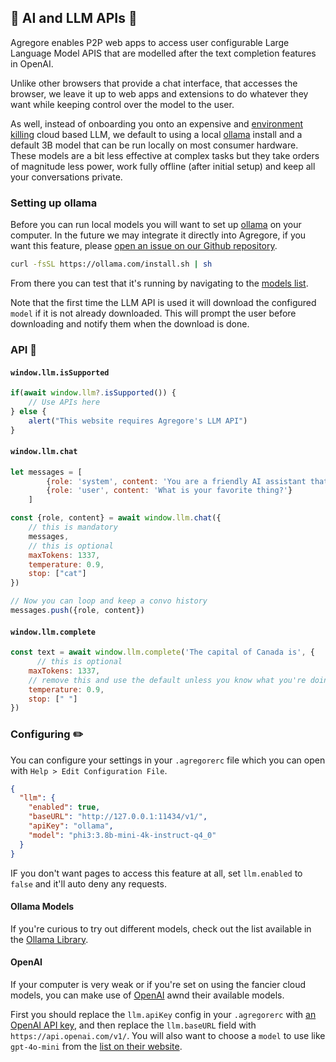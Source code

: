 ## 🤖 AI and LLM APIs 🤖

Agregore enables P2P web apps to access user configurable Large Language Model APIS that are modelled after the text completion features in OpenAI.

Unlike other browsers that provide a chat interface, that accesses the browser, we leave it up to web apps and extensions to do whatever they want while keeping control over the model to the user.

As well, instead of onboarding you onto an expensive and [environment killing](https://impactclimate.mit.edu/2024/04/10/considering-the-environmental-impacts-of-generative-ai-to-spark-responsible-development/) cloud based LLM, we default to using a local [ollama](https://ollama.com/) install and a default 3B model that can be run locally on most consumer hardware. These models are a bit less effective at complex tasks but they take orders of magnitude less power, work fully offline (after initial setup) and keep all your conversations private.

### Setting up ollama

Before you can run local models you will want to set up [ollama](https://ollama.com/download) on your computer. In the future we may integrate it directly into Agregore, if you want this feature, please [open an issue on our Github repository](https://github.com/AgregoreWeb/agregore-browser/issues/new).

```bash
curl -fsSL https://ollama.com/install.sh | sh
```

From there you can test that it's running by navigating to the [models list](http://127.0.0.1:11434/v1/models).

Note that the first time the LLM API is used it will download the configured `model` if it is not already downloaded. This will prompt the user before downloading and notify them when the download is done.

### API 📜

#### `window.llm.isSupported`

```javascript
if(await window.llm?.isSupported()) {
    // Use APIs here
} else {
    alert("This website requires Agregore's LLM API")
}
```

#### `window.llm.chat`

```javascript
let messages = [
        {role: 'system', content: 'You are a friendly AI assistant that likes to ramble about cats'},
        {role: 'user', content: 'What is your favorite thing?'}
    ]

const {role, content} = await window.llm.chat({
    // this is mandatory
    messages,
    // this is optional
    maxTokens: 1337,
    temperature: 0.9,
    stop: ["cat"]
})

// Now you can loop and keep a convo history
messages.push({role, content})
```

#### `window.llm.complete`

```javascript
const text = await window.llm.complete('The capital of Canada is', {
      // this is optional
    maxTokens: 1337,
    // remove this and use the default unless you know what you're doing
    temperature: 0.9, 
    stop: [" "]
})
```

### Configuring ️✏️

You can configure your settings in your `.agregorerc` file which you can open with `Help > Edit Configuration File`.

```json
{
  "llm": {
    "enabled": true,
    "baseURL": "http://127.0.0.1:11434/v1/",
    "apiKey": "ollama",
    "model": "phi3:3.8b-mini-4k-instruct-q4_0"
  }
}
```

IF you don't want pages to access this feature at all, set `llm.enabled` to `false` and it'll auto deny any requests.

#### Ollama Models

If you're curious to try out different models, check out the list available in the [Ollama Library](https://ollama.com/library).

#### OpenAI

If your computer is very weak or if you're set on using the fancier cloud models, you can make use of [OpenAI](https://openai.com/) awnd their available models.

First you should replace the `llm.apiKey` config in your `.agregorerc` with [an OpenAI API key](https://platform.openai.com/api-keys), and then replace the `llm.baseURL` field with `https://api.openai.com/v1/`. You will also want to choose a `model` to use like `gpt-4o-mini` from the [list on their website](https://platform.openai.com/docs/models).